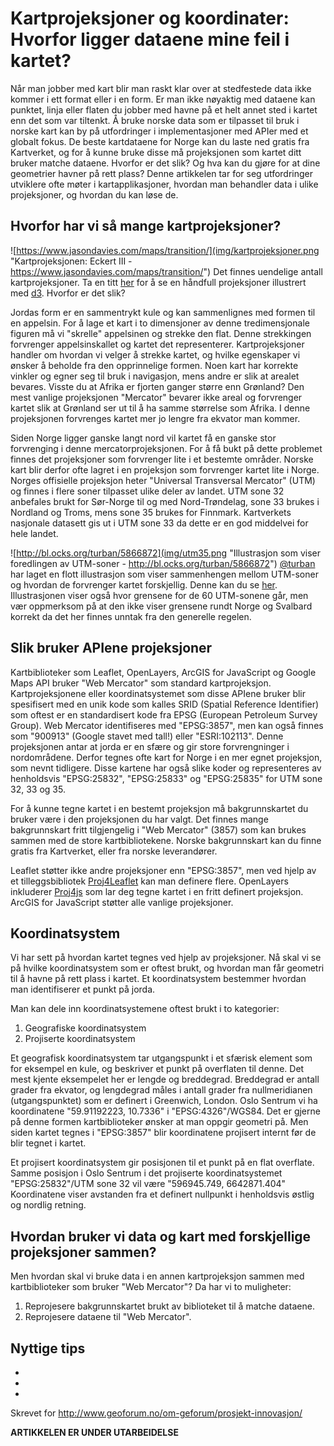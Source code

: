 # Kartprojeksjoner og koordinater: Hvorfor ligger dataene mine feil i kartet?


Når man jobber med kart blir man raskt klar over at stedfestede data ikke kommer i ett format eller i en form. Er man ikke nøyaktig med dataene kan punktet, linja eller flaten du jobber med havne på et helt annet sted i kartet enn det som var tiltenkt. Å bruke norske data som er tilpasset til bruk i norske kart kan by på utfordringer i implementasjoner med APIer med et globalt fokus. De beste kartdataene for Norge kan du laste ned gratis fra Kartverket, og for å kunne bruke disse må projeksjonen som kartet ditt bruker matche dataene. Hvorfor er det slik? Og hva kan du gjøre for at dine geometrier havner på rett plass? Denne artikkelen tar for seg utfordringer utviklere ofte møter i kartapplikasjoner, hvordan man behandler data i ulike projeksjoner, og hvordan du kan løse de.

## Hvorfor har vi så mange kartprojeksjoner?
![https://www.jasondavies.com/maps/transition/](img/kartprojeksjoner.png "Kartprojeksjonen: Eckert III - https://www.jasondavies.com/maps/transition/")
Det finnes uendelige antall kartprojeksjoner. Ta en titt [her](http://bl.ocks.org/mbostock/3711652) for å se en håndfull projeksjoner illustrert med [d3](https://github.com/mbostock/d3). Hvorfor er det slik?

Jordas form er en sammentrykt kule og kan sammenlignes med formen til en appelsin. For å lage et kart i to dimensjoner av denne tredimensjonale figuren må vi "skrelle" appelsinen og strekke den flat. Denne strekkingen forvrenger appelsinskallet og kartet det representerer. Kartprojeksjoner handler om hvordan vi velger å strekke kartet, og hvilke egenskaper vi ønsker å beholde fra den opprinnelige formen. Noen kart har korrekte vinkler og egner seg til bruk i navigasjon, mens andre er slik at arealet bevares. Visste du at Afrika er fjorten ganger større enn Grønland? Den mest vanlige projeksjonen "Mercator" bevarer ikke areal og forvrenger kartet slik at Grønland ser ut til å ha samme størrelse som Afrika. I denne projeksjonen forvrenges kartet mer jo lengre fra ekvator man kommer. 

Siden Norge ligger ganske langt nord vil kartet få en ganske stor forvrenging i denne mercatorprojeksjonen. For å få bukt på dette problemet finnes det projeksjoner som forvrenger lite i et bestemte områder. Norske kart blir derfor ofte lagret i en projeksjon som forvrenger kartet lite i Norge. Norges offisielle projeksjon heter "Universal Transversal Mercator" (UTM) og finnes i flere soner tilpasset ulike deler av landet. UTM sone 32 anbefales brukt for Sør-Norge til og med Nord-Trøndelag, sone 33 brukes i Nordland og Troms, mens sone 35 brukes for Finnmark. Kartverkets nasjonale datasett gis ut i UTM sone 33 da dette er en god middelvei for hele landet.

![http://bl.ocks.org/turban/5866872](img/utm35.png "Illustrasjon som viser foredlingen av UTM-soner - http://bl.ocks.org/turban/5866872")
[@turban](https://github.com/turban) har laget en flott illustrasjon som viser sammenhengen mellom UTM-soner og hvordan de forvrenger kartet forskjellig. Denne kan du se [her](http://bl.ocks.org/turban/5866872). Illustrasjonen viser også hvor grensene for de 60 UTM-sonene går, men vær oppmerksom på at den ikke viser grensene rundt Norge og Svalbard korrekt da det her finnes unntak fra den generelle regelen.

## Slik bruker APIene projeksjoner

Kartbiblioteker som Leaflet, OpenLayers, ArcGIS for JavaScript og Google Maps API bruker "Web Mercator" som standard kartprojeksjon. Kartprojeksjonene eller koordinatsystemet som disse APIene bruker blir spesifisert med en unik kode som kalles SRID (Spatial Reference Identifier) som oftest er en standardisert kode fra EPSG (European Petroleum Survey Group). Web Mercator identifiseres med "EPSG:3857", men kan også finnes som "900913" (Google stavet med tall!) eller "ESRI:102113". Denne projeksjonen antar at jorda er en sfære og gir store forvrengninger i nordområdene. Derfor tegnes ofte kart for Norge i en mer egnet projeksjon, som nevnt tidligere. Disse kartene har også slike koder og representeres av henholdsvis "EPSG:25832", "EPSG:25833" og "EPSG:25835" for UTM sone 32, 33 og 35.

For å kunne tegne kartet i en bestemt projeksjon må bakgrunnskartet du bruker være i den projeksjonen du har valgt. Det finnes mange bakgrunnskart fritt tilgjengelig i "Web Mercator" (3857) som kan brukes sammen med de store kartbibliotekene. Norske bakgrunnskart kan du finne gratis fra Kartverket, eller fra norske leverandører.

Leaflet støtter ikke andre projeksjoner enn "EPSG:3857", men ved hjelp av et tilleggsbibliotek [Proj4Leaflet](https://github.com/kartena/Proj4Leaflet) kan man definere flere. OpenLayers inkluderer [Proj4js](https://github.com/proj4js/proj4js) som lar deg tegne kartet i en fritt definert projeksjon. ArcGIS for JavaScript støtter alle vanlige projeksjoner.

## Koordinatsystem
Vi har sett på hvordan kartet tegnes ved hjelp av projeksjoner. Nå skal vi se på hvilke koordinatsystem som er oftest brukt, og hvordan man får geometri til å havne på rett plass i kartet. Et koordinatsystem bestemmer hvordan man identifiserer et punkt på jorda.

Man kan dele inn koordinatsystemene oftest brukt i to kategorier:

1.	Geografiske koordinatsystem
2.	Projiserte koordinatsystem

Et geografisk koordinatsystem tar utgangspunkt i et sfærisk element som for eksempel en kule, og beskriver et punkt på overflaten til denne. Det mest kjente eksempelet her er lengde og breddegrad. Breddegrad er antall grader fra ekvator, og lengdegrad måles i antall grader fra nullmeridianen (utgangspunktet) som er definert i Greenwich, London. Oslo Sentrum vi ha koordinatene "59.91192223, 10.7336" i "EPSG:4326"/WGS84. Det er gjerne på denne formen kartbiblioteker ønsker at man oppgir geometri på. Men siden kartet tegnes i "EPSG:3857" blir koordinatene projisert internt før de blir tegnet i kartet.

Et projisert koordinatsystem gir posisjonen til et punkt på en flat overflate. Samme posisjon i Oslo Sentrum i det projiserte koordinatsystemet "EPSG:25832"/UTM sone 32 vil være "596945.749, 6642871.404" Koordinatene viser avstanden fra et definert nullpunkt i henholdsvis østlig og nordlig retning.

## Hvordan bruker vi data og kart med forskjellige projeksjoner sammen?

Men hvordan skal vi bruke data i en annen kartprojeksjon sammen med kartbiblioteker som bruker "Web Mercator"? Da har vi to muligheter:

1.  Reprojesere bakgrunnskartet brukt av biblioteket til å matche dataene.
2.  Reprojesere dataene til "Web Mercator".

## Nyttige tips

*
*
*

Skrevet for http://www.geoforum.no/om-geforum/prosjekt-innovasjon/

**ARTIKKELEN ER UNDER UTARBEIDELSE**
